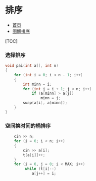 # 排序

- [首页](Main.md)
- [图解排序](https://zhuanlan.zhihu.com/p/437834776)

[TOC]

### 选择排序

```C++ {.line-numbers}
void pai(int a[], int n)
{
    for (int i = 0; i < n - 1; i++)
    {
        int minn = i;
        for (int j = i + 1; j < n; j++)
            if (a[minn] > a[j])
                minn = j;
        swap(a[i], a[minn]);
    }
}
```

### 空间换时间的桶排序

```C++ {.line-numbers}
    cin >> n;
    for (i = 0; i < n; i++)
    {
        cin >> a[i];
        t[a[i]]++;
    }
    for (i = 0, j = 0; i < MAX; i++)
         while (t[i]--)
            a[j++] = i;
```
